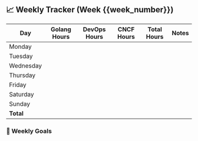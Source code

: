 ## 📈 Weekly Tracker (Week {{week_number}})

| Day       | Golang Hours | DevOps Hours | CNCF Hours | Total Hours | Notes |
|-----------|--------------|--------------|------------|-------------|-------|
| Monday    |              |              |            |             |       |
| Tuesday   |              |              |            |             |       |
| Wednesday |              |              |            |             |       |
| Thursday  |              |              |            |             |       |
| Friday    |              |              |            |             |       |
| Saturday  |              |              |            |             |       |
| Sunday    |              |              |            |             |       |
| **Total** |              |              |            |             |       |

### 📌 Weekly Goals
